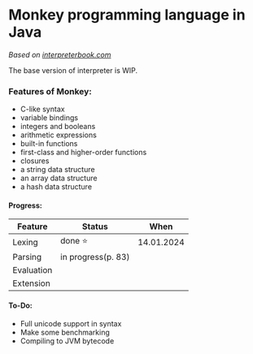 # Monkey programming language in Java
_Based on [interpreterbook.com](https://interpreterbook.com)_

The base version of interpreter is WIP.

### Features of Monkey:
- C-like syntax  
- variable bindings  
- integers and booleans  
- arithmetic expressions  
- built-in functions  
- first-class and higher-order functions  
- closures  
- a string data structure  
- an array data structure  
- a hash data structure  

#### Progress:
| Feature    | Status             | When       |  
|------------|--------------------|------------|  
| Lexing     | done ⭐             | 14.01.2024 |
| Parsing    | in progress(p. 83) |            |
| Evaluation |                    |            |
| Extension  |                    |            |


#### To-Do:
- Full unicode support in syntax
- Make some benchmarking
- Compiling to JVM bytecode